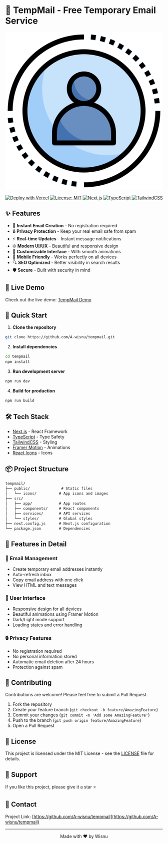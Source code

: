 # 📧 TempMail - Free Temporary Email Service

<div align="center">
  
![TempMail Logo](public/icon-512.png)

[![Deploy with Vercel](https://vercel.com/button)](https://vercel.com/new/clone?repository-url=https%3A%2F%2Fgithub.com%2FA-wisnu%2Ftempmail)
[![License: MIT](https://img.shields.io/badge/License-MIT-yellow.svg)](https://opensource.org/licenses/MIT)
[![Next.js](https://img.shields.io/badge/Next.js-15.1.6-black)](https://nextjs.org/)
[![TypeScript](https://img.shields.io/badge/TypeScript-5.0.4-blue)](https://www.typescriptlang.org/)
[![TailwindCSS](https://img.shields.io/badge/TailwindCSS-3.3.0-38B2AC)](https://tailwindcss.com/)

</div>

## ✨ Features

- 🚀 **Instant Email Creation** - No registration required
- 🔒 **Privacy Protection** - Keep your real email safe from spam
- ⚡ **Real-time Updates** - Instant message notifications
- 🌐 **Modern UI/UX** - Beautiful and responsive design
- 🎨 **Customizable Interface** - With smooth animations
- 📱 **Mobile Friendly** - Works perfectly on all devices
- 🔍 **SEO Optimized** - Better visibility in search results
- 🛡️ **Secure** - Built with security in mind

## 🎯 Live Demo

Check out the live demo: [TempMail Demo](https://tempmail-alpha.vercel.app)

## 🚀 Quick Start

1. **Clone the repository**
```bash
git clone https://github.com/A-wisnu/tempmail.git
```

2. **Install dependencies**
```bash
cd tempmail
npm install
```

3. **Run development server**
```bash
npm run dev
```

4. **Build for production**
```bash
npm run build
```

## 🛠️ Tech Stack

- [Next.js](https://nextjs.org/) - React Framework
- [TypeScript](https://www.typescriptlang.org/) - Type Safety
- [TailwindCSS](https://tailwindcss.com/) - Styling
- [Framer Motion](https://www.framer.com/motion/) - Animations
- [React Icons](https://react-icons.github.io/react-icons/) - Icons

## 📦 Project Structure

```
tempmail/
├── public/              # Static files
│   └── icons/          # App icons and images
├── src/
│   ├── app/            # App routes
│   ├── components/     # React components
│   ├── services/       # API services
│   └── styles/         # Global styles
├── next.config.js      # Next.js configuration
└── package.json        # Dependencies
```

## 🎨 Features in Detail

### 💌 Email Management
- Create temporary email addresses instantly
- Auto-refresh inbox
- Copy email address with one click
- View HTML and text messages

### 🎯 User Interface
- Responsive design for all devices
- Beautiful animations using Framer Motion
- Dark/Light mode support
- Loading states and error handling

### 🔒 Privacy Features
- No registration required
- No personal information stored
- Automatic email deletion after 24 hours
- Protection against spam

## 🤝 Contributing

Contributions are welcome! Please feel free to submit a Pull Request.

1. Fork the repository
2. Create your feature branch (`git checkout -b feature/AmazingFeature`)
3. Commit your changes (`git commit -m 'Add some AmazingFeature'`)
4. Push to the branch (`git push origin feature/AmazingFeature`)
5. Open a Pull Request

## 📝 License

This project is licensed under the MIT License - see the [LICENSE](LICENSE) file for details.

## 🌟 Support

If you like this project, please give it a star ⭐️

## 📧 Contact

Project Link: [https://github.com/A-wisnu/tempmail](https://github.com/A-wisnu/tempmail)

---

<div align="center">
  Made with ❤️ by Wisnu
</div>
